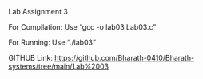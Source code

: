 Lab Assignment 3

For Compilation: Use “gcc -o lab03 Lab03.c”

For Running: Use “./lab03”

GITHUB Link: https://github.com/Bharath-0410/Bharath-systems/tree/main/Lab%2003
